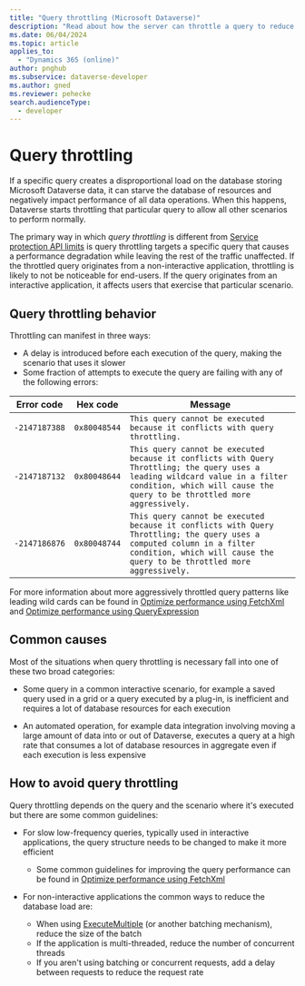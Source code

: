 ```yaml
---
title: "Query throttling (Microsoft Dataverse)"
description: "Read about how the server can throttle a query to reduce system performance impact and what you can do about it."
ms.date: 06/04/2024
ms.topic: article
applies_to: 
  - "Dynamics 365 (online)"
author: pnghub
ms.subservice: dataverse-developer
ms.author: gned
ms.reviewer: pehecke
search.audienceType: 
  - developer
---
```


# Query throttling

If a specific query creates a disproportional load on the database storing Microsoft Dataverse data, it can starve the database of resources and negatively impact performance of all data operations. When this happens, Dataverse starts throttling that particular query to allow all other scenarios to perform normally.

The primary way in which *query throttling* is different from [Service protection API limits](api-limits.md) is
query throttling targets a specific query that causes a performance degradation while leaving the rest of the traffic unaffected. If the throttled query originates from a non-interactive application, throttling is likely to not be noticeable for end-users. If the query originates from an interactive application, it affects users that exercise that particular scenario.

## Query throttling behavior

Throttling can manifest in three ways:

- A delay is introduced before each execution of the query, making the scenario that uses it slower
- Some fraction of attempts to execute the query are failing with any of the following errors:

|Error code|Hex code|Message|
|---|---|---|
|`-2147187388`|`0x80048544`| `This query cannot be executed because it conflicts with query throttling.`|
|`-2147187132`|`0x80048644`| `This query cannot be executed because it conflicts with Query Throttling; the query uses a leading wildcard value in a filter condition, which will cause the query to be throttled more aggressively.`|
|`-2147186876`|`0x80048744`| `This query cannot be executed because it conflicts with Query Throttling; the query uses a computed column in a filter condition, which will cause the query to be throttled more aggressively.` |

For more information about more aggressively throttled query patterns like leading wild cards can be found in [Optimize performance using FetchXml](fetchxml/optimize-performance.md) and [Optimize performance using QueryExpression](org-service/queryexpression/optimize-performance.md)

## Common causes

Most of the situations when query throttling is necessary fall into one of these two broad categories:

- Some query in a common interactive scenario, for example a saved query used in a grid or a query executed by a plug-in, is inefficient and requires a lot of database resources for each execution

- An automated operation, for example data integration involving moving a large amount of data into or out of Dataverse, executes a query at a high rate that consumes a lot of database resources in aggregate even if each execution is less expensive

## How to avoid query throttling

Query throttling depends on the query and the scenario where it's executed but there are some common guidelines:

- For slow low-frequency queries, typically used in interactive applications, the query structure needs to be changed to make it more efficient

  - Some common guidelines for improving the query performance can be found in [Optimize performance using FetchXml](fetchxml/optimize-performance.md)

- For non-interactive applications the common ways to reduce the database load are:

  - When using [ExecuteMultiple](xref:Microsoft.Xrm.Sdk.Messages.ExecuteMultipleRequest) (or another batching mechanism), reduce the size of the batch
  - If the application is multi-threaded, reduce the number of concurrent threads
  - If you aren't using batching or concurrent requests, add a delay between requests to reduce the request rate